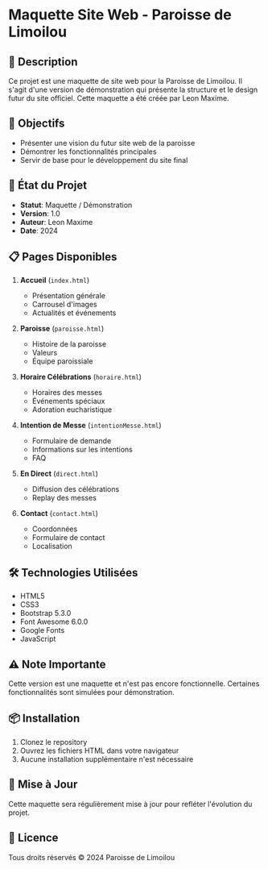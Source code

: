 # Maquette Site Web - Paroisse de Limoilou

## 📝 Description
Ce projet est une maquette de site web pour la Paroisse de Limoilou. Il s'agit d'une version de démonstration qui présente la structure et le design futur du site officiel. Cette maquette a été créée par Leon Maxime.

## 🎯 Objectifs
- Présenter une vision du futur site web de la paroisse
- Démontrer les fonctionnalités principales
- Servir de base pour le développement du site final

## 🚧 État du Projet
- **Statut**: Maquette / Démonstration
- **Version**: 1.0
- **Auteur**: Leon Maxime
- **Date**: 2024

## 📋 Pages Disponibles
1. **Accueil** (`index.html`)
   - Présentation générale
   - Carrousel d'images
   - Actualités et événements

2. **Paroisse** (`paroisse.html`)
   - Histoire de la paroisse
   - Valeurs
   - Équipe paroissiale

3. **Horaire Célébrations** (`horaire.html`)
   - Horaires des messes
   - Événements spéciaux
   - Adoration eucharistique

4. **Intention de Messe** (`intentionMesse.html`)
   - Formulaire de demande
   - Informations sur les intentions
   - FAQ

5. **En Direct** (`direct.html`)
   - Diffusion des célébrations
   - Replay des messes

6. **Contact** (`contact.html`)
   - Coordonnées
   - Formulaire de contact
   - Localisation

## 🛠️ Technologies Utilisées
- HTML5
- CSS3
- Bootstrap 5.3.0
- Font Awesome 6.0.0
- Google Fonts
- JavaScript

## ⚠️ Note Importante
Cette version est une maquette et n'est pas encore fonctionnelle. Certaines fonctionnalités sont simulées pour démonstration.

## 📦 Installation
1. Clonez le repository
2. Ouvrez les fichiers HTML dans votre navigateur
3. Aucune installation supplémentaire n'est nécessaire

## 🔄 Mise à Jour
Cette maquette sera régulièrement mise à jour pour refléter l'évolution du projet.

## 📄 Licence
Tous droits réservés © 2024 Paroisse de Limoilou